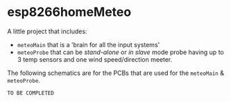 # esp8266homeMeteo

A little project that includes:
* `meteoMain` that is a 'brain for all the input systems'
* `meteoProbe` that can be *stand-alone* or *in slave* mode probe having up to 3 temp sensors and one wind speed/direction meeter.

The following schematics are for the PCBs that are used for the `meteoMain` & `meteoProbe`.

`TO BE COMPLETED`
